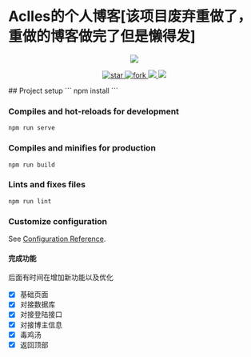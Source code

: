# Aclles的个人博客[该项目废弃重做了，重做的博客做完了但是懒得发]
<p align="center">
  <img src="https://s3.ax1x.com/2020/12/31/rjMOY9.jpg"/>
</p>
<p align="center">
  <a href="https://gitee.com/zhao_yunmeng/GRBK_VUE">
    <img src="https://gitee.com/zhao_yunmeng/GRBK_VUE/badge/star.svg?theme=white" alt="star"/>
    <img src="https://gitee.com/zhao_yunmeng/GRBK_VUE/badge/fork.svg" alt="fork"/>
  </a>
  <a href="https://github.com/1050298332/AcBlog">
      <img src="https://img.shields.io/badge/GitHub-%E7%B2%BE%E5%93%81%E5%8D%9A%E5%AE%A2-%23FF0000"/>
      <img src="https://img.shields.io/badge/GitHub-%E4%BC%98%E7%A7%80%E7%A8%8B%E5%BA%8F%E5%91%98-%23FF0000"/>
  </a>
</p>
## Project setup
```
npm install
```

### Compiles and hot-reloads for development
```
npm run serve
```

### Compiles and minifies for production
```
npm run build
```

### Lints and fixes files
```
npm run lint
```

### Customize configuration
See [Configuration Reference](https://cli.vuejs.org/config/).
#### 完成功能
后面有时间在增加新功能以及优化
- [x] 基础页面
- [x] 对接数据库
- [x] 对接登陆接口
- [x] 对接博主信息
- [x] 毒鸡汤
- [x] 返回顶部
